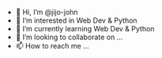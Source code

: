 - 👋 Hi, I’m @jijo-john
- 👀 I’m interested in Web Dev & Python
- 🌱 I’m currently learning Web Dev & Python
- 💞️ I’m looking to collaborate on ...
- 📫 How to reach me ...

<!---
jijo-john/jijo-john is a ✨ special ✨ repository because its `README.md` (this file) appears on your GitHub profile.
You can click the Preview link to take a look at your changes.
--->
